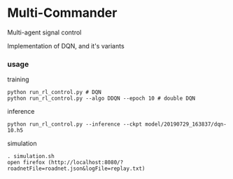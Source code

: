 # Multi-Commander
Multi-agent signal control

Implementation of DQN, and it's variants

### usage
training
```
python run_rl_control.py # DQN
python run_rl_control.py --algo DDQN --epoch 10 # double DQN

```
inference
```
python run_rl_control.py --inference --ckpt model/20190729_163837/dqn-10.h5
```
simulation
```
. simulation.sh
open firefox (http://localhost:8080/?roadnetFile=roadnet.json&logFile=replay.txt)
```


